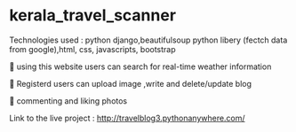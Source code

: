 # kerala_travel_scanner
  Technologies used : python django,beautifulsoup python libery  (fectch data from google),html, css, javascripts, bootstrap
	
 🔎 using this website users can search for real-time weather information
 
 🎇  Registerd users can upload image ,write  and delete/update blog
 
 🎇 commenting and liking photos
 
 Link to the live project : http://travelblog3.pythonanywhere.com/
	 

